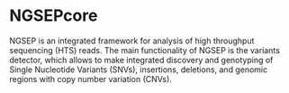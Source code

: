 # NGSEPcore
NGSEP is an integrated framework for analysis of high throughput sequencing (HTS) reads. The main functionality of NGSEP is the variants detector, which allows to make integrated discovery and genotyping of Single Nucleotide Variants (SNVs), insertions, deletions, and genomic regions with copy number variation (CNVs).
